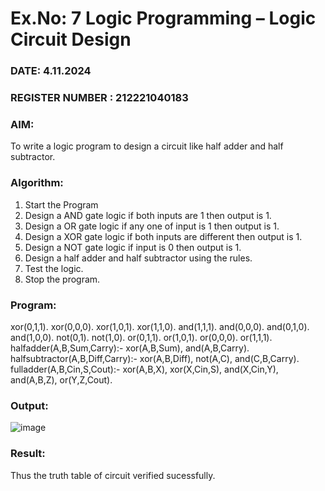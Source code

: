 # Ex.No: 7  Logic Programming –  Logic Circuit Design
### DATE:  4.11.2024                                                                          
### REGISTER NUMBER : 212221040183
### AIM: 
To write a logic program to design a circuit like half adder and half subtractor.
###  Algorithm:
1. Start the Program
2. Design a AND gate logic if both inputs are 1 then output is 1.
3. Design a OR gate logic if any one of input is 1 then output is 1.
4. Design a XOR gate logic if both inputs are different then output is 1.
5. Design a NOT gate logic if input is 0 then output is 1.
6. Design a half adder and half subtractor using the rules.
7. Test the logic.
8. Stop the program.

### Program:
xor(0,1,1).
xor(0,0,0).
xor(1,0,1).
xor(1,1,0).
and(1,1,1).
and(0,0,0).
and(0,1,0).
and(1,0,0).
not(0,1).
not(1,0).
or(0,1,1).
or(1,0,1).
or(0,0,0).
or(1,1,1).
halfadder(A,B,Sum,Carry):-
xor(A,B,Sum),
and(A,B,Carry).
halfsubtractor(A,B,Diff,Carry):-
xor(A,B,Diff),
not(A,C),
and(C,B,Carry).
fulladder(A,B,Cin,S,Cout):-
xor(A,B,X),
xor(X,Cin,S),
and(X,Cin,Y),
and(A,B,Z),
or(Y,Z,Cout).
### Output:
![image](https://github.com/user-attachments/assets/8f5f7de4-bd3e-4047-94b0-52842a2054ba)




### Result:
Thus the truth table of circuit verified sucessfully.
